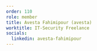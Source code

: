 ```yaml
---
order: 110
role: member
title: Avesta Fahimipour (avesta)
worktitle: IT-Security Freelance
socials:
  linkedin: avesta-fahimipour
---
```

